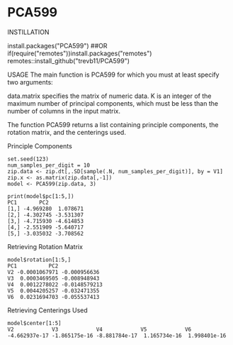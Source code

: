 # PCA599

INSTILLATION

install.packages("PCA599")
##OR
if(require("remotes"))install.packages("remotes")
remotes::install_github("trevb11/PCA599")

USAGE
The main function is PCA599 for which you must at least specify two arguments:

data.matrix specifies the matrix of numeric data.
K is an integer of the maximum number of principal components, which must be less than the number of columns in the input matrix.

The function PCA599 returns a list containing principle components, the rotation matrix, and the centerings used.

Principle Components
```{r}
set.seed(123)
num_samples_per_digit = 10
zip.data <- zip.dt[,.SD[sample(.N, num_samples_per_digit)], by = V1]
zip.x <- as.matrix(zip.data[,-1])
model <- PCA599(zip.data, 3)

print(model$pc[1:5,])
PC1       PC2
[1,] -4.969280  1.078671
[2,] -4.302745 -3.531307
[3,] -4.715930 -4.614853
[4,] -2.551909 -5.640717
[5,] -3.035032 -3.708562
```
Retrieving Rotation Matrix

```{r}
model$rotation[1:5,]
PC1          PC2
V2 -0.0001067971 -0.000956636
V3  0.0003469505 -0.008948943
V4  0.0012278022 -0.0148579213
V5  0.0044205257 -0.032471355
V6  0.0231694703 -0.055537413
```
Retrieving Centerings Used
```{r}
model$center[1:5]
V2            V3            V4            V5            V6
-4.662937e-17 -1.865175e-16 -8.881784e-17  1.165734e-16  1.998401e-16
```
